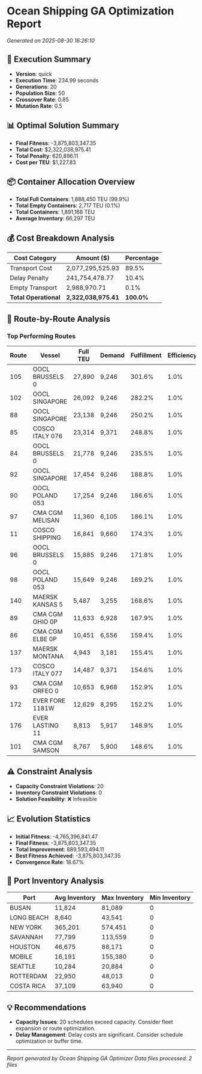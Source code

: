 # Ocean Shipping GA Optimization Report
*Generated on 2025-08-30 16:26:10*

## 🚀 Execution Summary
- **Version**: quick
- **Execution Time**: 234.99 seconds
- **Generations**: 20
- **Population Size**: 50
- **Crossover Rate**: 0.85
- **Mutation Rate**: 0.5

## 📊 Optimal Solution Summary
- **Final Fitness**: -3,875,803,347.35
- **Total Cost**: $2,322,038,975.41
- **Total Penalty**: 620,896.11
- **Cost per TEU**: $1,227.83

## 📦 Container Allocation Overview
- **Total Full Containers**: 1,888,450 TEU (99.9%)
- **Total Empty Containers**: 2,717 TEU (0.1%)
- **Total Containers**: 1,891,168 TEU
- **Average Inventory**: 66,297 TEU

## 💰 Cost Breakdown Analysis
| Cost Category | Amount ($) | Percentage |
|---------------|------------|------------|
| Transport Cost | 2,077,295,525.93 | 89.5% |
| Delay Penalty | 241,754,478.77 | 10.4% |
| Empty Transport | 2,988,970.71 | 0.1% |
| **Total Operational** | **2,322,038,975.41** | **100.0%** |

## 🚢 Route-by-Route Analysis
### Top Performing Routes
| Route | Vessel | Full TEU | Demand | Fulfillment | Efficiency |
|-------|--------|----------|--------|-------------|------------|
| 105 | OOCL BRUSSELS 0 | 27,890 | 9,246 | 301.6% | 1.0% |
| 102 | OOCL SINGAPORE  | 26,092 | 9,246 | 282.2% | 1.0% |
| 88 | OOCL SINGAPORE  | 23,138 | 9,246 | 250.2% | 1.0% |
| 85 | COSCO ITALY 076 | 23,314 | 9,371 | 248.8% | 1.0% |
| 84 | OOCL BRUSSELS 0 | 21,778 | 9,246 | 235.5% | 1.0% |
| 92 | OOCL SINGAPORE  | 17,454 | 9,246 | 188.8% | 1.0% |
| 90 | OOCL POLAND 053 | 17,254 | 9,246 | 186.6% | 1.0% |
| 97 | CMA CGM MELISAN | 11,360 | 6,105 | 186.1% | 1.0% |
| 11 | COSCO SHIPPING  | 16,841 | 9,660 | 174.3% | 1.0% |
| 96 | OOCL BRUSSELS 0 | 15,885 | 9,246 | 171.8% | 1.0% |
| 98 | OOCL POLAND 053 | 15,649 | 9,246 | 169.2% | 1.0% |
| 140 | MAERSK KANSAS 5 | 5,487 | 3,255 | 168.6% | 1.0% |
| 89 | CMA CGM OHIO 0P | 11,633 | 6,928 | 167.9% | 1.0% |
| 86 | CMA CGM ELBE 0P | 10,451 | 6,556 | 159.4% | 1.0% |
| 137 | MAERSK MONTANA  | 4,943 | 3,181 | 155.4% | 1.0% |
| 173 | COSCO ITALY 077 | 14,487 | 9,371 | 154.6% | 1.0% |
| 93 | CMA CGM ORFEO 0 | 10,653 | 6,968 | 152.9% | 1.0% |
| 172 | EVER FORE 1181W | 12,629 | 8,295 | 152.2% | 1.0% |
| 176 | EVER LASTING 11 | 8,813 | 5,917 | 148.9% | 1.0% |
| 101 | CMA CGM SAMSON  | 8,767 | 5,900 | 148.6% | 1.0% |

## ⚠️ Constraint Analysis
- **Capacity Constraint Violations**: 20
- **Inventory Constraint Violations**: 0
- **Solution Feasibility**: ❌ Infeasible

## 📈 Evolution Statistics
- **Initial Fitness**: -4,765,396,841.47
- **Final Fitness**: -3,875,803,347.35
- **Total Improvement**: 889,593,494.11
- **Best Fitness Achieved**: -3,875,803,347.35
- **Convergence Rate**: 18.67%

## 🏢 Port Inventory Analysis
| Port | Avg Inventory | Max Inventory | Min Inventory |
|------|---------------|---------------|---------------|
| BUSAN | 11,824 | 81,089 | 0 |
| LONG BEACH | 8,640 | 43,541 | 0 |
| NEW YORK | 365,201 | 574,451 | 0 |
| SAVANNAH | 77,799 | 113,559 | 0 |
| HOUSTON | 46,675 | 88,171 | 0 |
| MOBILE | 16,191 | 155,380 | 0 |
| SEATTLE | 10,284 | 20,884 | 0 |
| ROTTERDAM | 22,950 | 48,013 | 0 |
| COSTA RICA | 37,109 | 63,940 | 0 |

## 💡 Recommendations
- **Capacity Issues**: 20 schedules exceed capacity. Consider fleet expansion or route optimization.
- **Delay Management**: Delay costs are significant. Consider schedule optimization or buffer time.

---
*Report generated by Ocean Shipping GA Optimizer*
*Data files processed: 2 files*